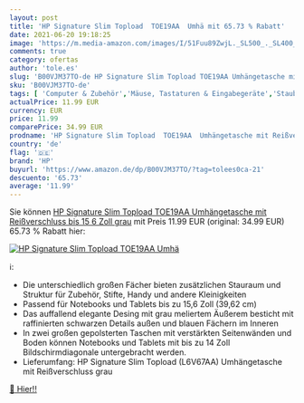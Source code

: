 ```yaml
---
layout: post
title: 'HP Signature Slim Topload  TOE19AA  Umhä mit 65.73 % Rabatt'
date: 2021-06-20 19:18:25
image: 'https://m.media-amazon.com/images/I/51Fuu89ZwjL._SL500_._SL400_.jpg'
comments: true
category: ofertas
author: 'tole.es'
slug: 'B00VJM37TO-de HP Signature Slim Topload TOE19AA Umhängetasche mit...'
sku: 'B00VJM37TO-de'
tags: [ 'Computer & Zubehör','Mäuse, Tastaturen & Eingabegeräte','Staubschutz für Mäuse & Tastaturen','Tastatur- & Maus-Zubehör','hp', ]
actualPrice: 11.99 EUR
currency: EUR
price: 11.99
comparePrice: 34.99 EUR
prodname: 'HP Signature Slim Topload  TOE19AA  Umhängetasche mit Reißverschluss  bis 15 6 Zoll  grau'
country: 'de'
flag: '🇩🇪'
brand: 'HP'
buyurl: 'https://www.amazon.de/dp/B00VJM37TO/?tag=tolees0ca-21'
descuento: '65.73'
average: '11.99'
---
```


Sie können [HP Signature Slim Topload  TOE19AA  Umhängetasche mit Reißverschluss  bis 15 6 Zoll  grau](https://www.amazon.de/dp/B00VJM37TO/?tag=tolees0ca-21) mit Preis 11.99 EUR (original: 34.99 EUR) 65.73 % Rabatt hier:

[![HP Signature Slim Topload  TOE19AA  Umhä](https://m.media-amazon.com/images/I/51Fuu89ZwjL._SL500_._SL400_.jpg)](https://www.amazon.de/dp/B00VJM37TO/?tag=tolees0ca-21)

ℹ️:

- Die unterschiedlich großen Fächer bieten zusätzlichen Stauraum und Struktur für Zubehör, Stifte, Handy und andere Kleinigkeiten
- Passend für Notebooks und Tablets bis zu 15,6 Zoll (39,62 cm)
- Das auffallend elegante Desing mit grau meliertem Äußerem besticht mit raffinierten schwarzen Details außen und blauen Fächern im Inneren
- In zwei großen gepolsterten Taschen mit verstärkten Seitenwänden und Boden können Notebooks und Tablets mit bis zu 14 Zoll Bildschirmdiagonale untergebracht werden.
- Lieferumfang: HP Signature Slim Topload (L6V67AA) Umhängetasche mit Reißverschluss grau

[🛒 Hier!!](https://www.amazon.de/dp/B00VJM37TO/?tag=tolees0ca-21)
